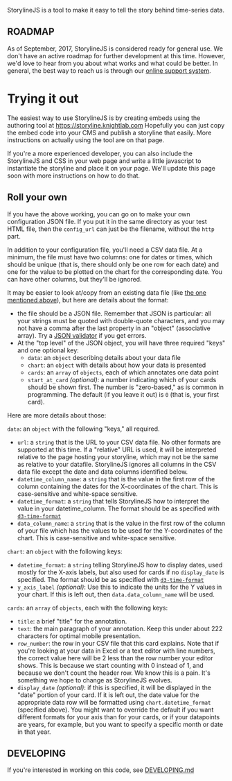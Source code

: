 StorylineJS is a tool to make it easy to tell the story behind time-series data.

ROADMAP
-------
As of September, 2017, StorylineJS is considered ready for general use. We don't have an active roadmap for further development at this time. However, we'd love to hear from you about what works and what could be better. In general, the best way to reach us is through our [online support system](https://knightlab.zendesk.com/hc/en-us).

# Trying it out
The easiest way to use StorylineJS is by creating embeds using the authoring tool at https://storyline.knightlab.com  Hopefully you can just copy the embed code into your CMS and publish a storyline that easily. More instructions on actually using the tool are on that page.

If you're a more experienced developer, you can also include the StorylineJS and CSS in your web page and write a little javascript to instantiate the storyline and place it on your page. We'll update this page soon with more instructions on how to do that.

## Roll your own

If you have the above working, you can go on to make your own configuration JSON file. If you put it in the same directory as your test HTML file, then the `config_url` can just be the filename, without the `http` part.

In addition to your configuration file, you'll need a CSV data file. At a minimum, the file must have two columns: one for dates or times, which should be unique (that is, there should only be one row for each date) and one for the value to be plotted on the chart for the corresponding date. You can have other columns, but they'll be ignored.

It may be easier to look at/copy from an existing data file (like [the one mentioned above](https://github.com/NUKnightLab/storyline/blob/master/src/assets/example.json)), but here are details about the format:

* the file should be a JSON file. Remember that JSON is particular: all your strings must be quoted with double-quote characters, and you may not have a comma after the last property in an "object" (associative array). Try a [JSON validator](http://jsonlint.com/) if you get errors.
* At the "top level" of the JSON object, you will have three required "keys" and one optional key:
  * `data`: an `object` describing details about your data file
  * `chart`: an `object` with details about how your data is presented
  * `cards`: an `array` of `objects`, each of which annotates one data point
  * `start_at_card` *(optional)*:  a number indicating which of your cards should be shown first. The number is "zero-based," as is common in programming. The default (if you leave it out) is `0` (that is, your first card).

Here are more details about those:

`data`: an `object` with the following "keys," all required.
* `url`: a `string` that is the URL to your CSV data file. No other formats are supported at this time. If a "relative" URL is used, it will be interpreted relative to the page hosting your storyline, which may not be the same as relative to your datafile. StorylineJS ignores all columns in the CSV data file except the date and data columns identified below.
* `datetime_column_name`: a `string` that is the value in the first row of the column containing the dates for the X-coordinates of the chart. This is case-sensitive and white-space sensitive.
* `datetime_format`: a `string` that tells StorylineJS how to interpret the value in your datetime_column. The format should be as specified with [`d3-time-format`](https://github.com/d3/d3-time-format/blob/master/README.md#locale_format)
* `data_column_name`: a `string` that is the value in the first row of the column of your file which has the values to be used for the Y-coordinates of the chart. This is case-sensitive and white-space sensitive.

`chart`: an `object` with the following keys:

* `datetime_format`: a `string` telling StorylineJS how to display dates, used mostly for the X-axis labels, but also used for cards if no `display_date` is specified. The format should be as specified with [`d3-time-format`](https://github.com/d3/d3-time-format/blob/master/README.md#locale_format)
* `y_axis_label` *(optional)*: Use this to indicate the units for the Y values in your chart. If this is left out, then `data.data_column_name` will be used.

`cards`: an `array` of `objects`, each with the following keys:
* `title`: a brief "title" for the annotation.
* `text`: the main paragraph of your annotation. Keep this under about 222 characters for optimal mobile presentation.
* `row_number`: the row in your CSV file that this card explains. Note that if you're looking at your data in Excel or a text editor with line numbers, the correct value here will be 2 less than the row number your editor shows. This is because we start counting with 0 instead of 1, and because we don't count the header row. We know this is a pain. It's something we hope to change as StorylineJS evolves.
* `display_date` *(optional)*: if this is specified, it will be displayed in the "date" portion of your card. If it is left out, the date value for the appropriate data row will be formatted using `chart.datetime_format` (specified above). You might want to override the default if you want different formats for your axis than for your cards, or if your datapoints are years, for example, but you want to specify a specific month or date in that year.


DEVELOPING
----------
If you're interested in working on this code, see [DEVELOPING.md](DEVELOPING.md)

